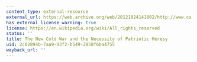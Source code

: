 ```yaml
---
content_type: external-resource
external_url: https://web.archive.org/web/20121024141802/http://www.cs.toronto.edu/~mes/russia/period/october93.html
has_external_license_warning: true
license: https://en.wikipedia.org/wiki/All_rights_reserved
status: ''
title: The New Cold War and the Necessity of Patriotic Heresy
uid: 2c02894b-7aa9-43f2-b549-2858f6ba4755
wayback_url: ''
---
```

